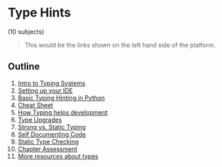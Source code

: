 # Type Hints

(10 subjects)

> This would be the links shown on the left hand side of the platform. 

## Outline

1. [Intro to Typing Systems](chapters/introduction_to_typing.md)
2. [Setting up your IDE](chapters/setting_up_your_ide.md)
3. [Basic Typing Hinting in Python](chapters/basic_type_hinting_in_python.md)
4. [Cheat Sheet](chapters/cheat_sheet.md)
5. [How Typing helps development](chapters/how_typing_helps_developer.md)
6. [Type Upgrades](chapters/type_upgrades.md)
7. [Strong vs. Static Typing](chapters/strong_vs_static_typing.md)
8. [Self Documenting Code](chapters/self_documenting_code.md)
9. [Static Type Checking](chapters/static_type_checking.md)
10. [Chapter Assessment]()
11. [More resources about types]()


